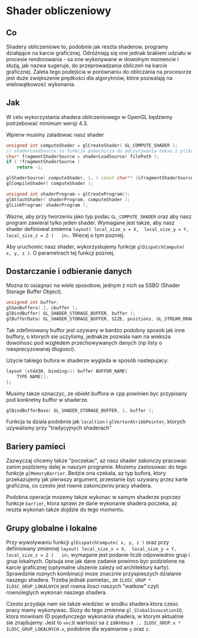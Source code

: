 # Shader obliczeniowy
## Co
Shadery obliczeniowe to, podobnie jak reszta shaderow, programy działające na karcie graficznej. Odróżniają się one jednak brakiem udziału w procesie rendorowania - sa one wykonywane w dowolnym momencie i służą, jak nazwa sugeruje, do przeprowadzania obliczeń na karcie graficznej. Zaleta tego podejścia w porównaniu do obliczania na procesorze jest duże zwiększenie prędkości dla algorytmów, które pozwalają na wielowątkowość wykonania.

## Jak
W celu wykorzystania shadera obliczeniowego w OpenGL będziemy potrzebować minimum wersji 4.3. 

Wpierw musimy zaladowac nasz shader

```cpp
unsigned int computeShader = glCreateShader( GL_COMPUTE_SHADER );
// shaderLoadSource to funkcja pomocnicza do odczytywania teksu z pliku
char* fragmentShaderSource = shaderLoadSource( filePath );
if ( !fragmentShaderSource )
    return -1;

glShaderSource( computeShader, 1, ( const char** )&fragmentShaderSource, NULL );
glCompileShader( computeShader );

unsigned int shaderProgram = glCreateProgram();
glAttachShader( shaderProgram, computeShader );
glLinkProgram( shaderProgram );
```

Wazne, aby przy tworzeniu jako typ podac `GL_COMPUTE_SHADER` oraz aby nasz program zawieral tylko jeden shader.
Wymagane jest takze, aby nasz shader definiowal zmienna `layout( local_size_x = X,  local_size_y = Y, local_size_z = Z )   in;`. Wiecej o tym pozniej.

Aby uruchomic nasz shader, wykorzystujemy funkcje `glDispatchCompute( x, y, z )`. O parametrach tej funkcji pozniej.

## Dostarczanie i odbieranie danych

Mozna to osiagnac na wiele sposobow, jednym z nich sa SSBO (Shader Storage Buffer Object). 

```cpp
unsigned int buffer;
glGenBuffers( 1, &buffer );
glBindBuffer( GL_SHADER_STORAGE_BUFFER, buffer );
glBufferData( GL_SHADER_STORAGE_BUFFER, SIZE, positions, GL_STREAM_DRAW );

```
Tak zdefiniowany buffor jest uzywany w bardzo podobny sposob jak inne buffory, o ktorych sie uczylismy, jednakze pozwala nam na wieksza dowolnosc pod wzgledem przechowywanych danych (np listy o niesprecyzowanej dlugosci).

Uzycie takiego bufora w shaderze wyglada w sposób nastepujacy:
```cpp
layout (std430, binding=1) buffer BUFFOR_NAME{
    TYPE NAME[];
};
```
Musimy takze oznaczyc, ze obiekt buffora w cpp powinien byc przypisany pod konkretny buffor w shaderze.
```cpp
glBindBufferBase( GL_SHADER_STORAGE_BUFFER, 1, buffer );
```

Funkcja ta dziala podobnie jak `localtion` i `glVerterAtribbPointer`, ktorych uzywalismy przy "tradycyjnych shaderach"

## Bariery pamieci

Zazwyczaj chcemy takze "poczekac", az nasz shader zakonczy pracowac zanim pojdziemy dalej w naszym programie. Mozemy zastosowac do tego funkcje `glMemoryBarrier`. Bedzie ona czekala, az typ bufora, ktory przekazujemy jak pierwszy argument, przestanie byc uzywany przez karte graficzna, co czesto jest rowne zakonczeniu pracy shadera.

Podobna operacje mozemy takze wykonac w samym shaderze poprzez funkcje `barrier`, ktora sprawi ze dane wykonanie shadera poczeka, az reszta wykonan takze dojdzie do tego momentu. 

## Grupy globalne i lokalne

Przy wywolywaniu funkcji `glDispatchCompute( x, y, z )` oraz przy definiowany zmiennej `layout( local_size_x = X,  local_size_y = Y, local_size_z = Z )   in;` wymagane jest podanie liczb odpowiednio grup i grup lokalnych. Opisuja one jak dane zadanie powinno byc podzielone na karcie graficznej (optymalne ulozenie zalezy od architektury karty). Sprawdznie roznych kombinacji moze znacznie przyspieszych dzialanie naszego shadera. Trzeba jednak pamietac, ze `ILOSC_GRUP * ILOSC_GRUP_LOKALNYCH` jest rowna ilosci naszych "watkow" czyli rownoleglych wykonan naszego shadera. 

Czesto przydaje nam sie takze wiedziec w srodku shadera ktora czesc pracy mamy wykonywac. Slozy do tego zmienna `gl_GlobalInvocationID`, ktora mowinam ID pojedynczego wykonania shadera, w ktorym aktualnie sie znajdujemy. Jest to `vec3`i wartosci sa z zakresu `0 .. ILOSC_GRUP.x * ILOSC_GRUP_LOKALNYCH.x`, podobnie dla wyamiarow `y` oraz `z`.